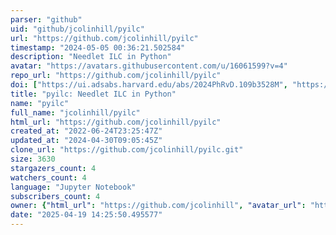 ```yaml
---
parser: "github"
uid: "github/jcolinhill/pyilc"
url: "https://github.com/jcolinhill/pyilc"
timestamp: "2024-05-05 00:36:21.502584"
description: "Needlet ILC in Python"
avatar: "https://avatars.githubusercontent.com/u/16061599?v=4"
repo_url: "https://github.com/jcolinhill/pyilc"
doi: ["https://ui.adsabs.harvard.edu/abs/2024PhRvD.109b3528M", "https://ui.adsabs.harvard.edu/abs/2024ascl.soft04017M/abstract"]
title: "pyilc: Needlet ILC in Python"
name: "pyilc"
full_name: "jcolinhill/pyilc"
html_url: "https://github.com/jcolinhill/pyilc"
created_at: "2022-06-24T23:25:47Z"
updated_at: "2024-04-30T09:05:45Z"
clone_url: "https://github.com/jcolinhill/pyilc.git"
size: 3630
stargazers_count: 4
watchers_count: 4
language: "Jupyter Notebook"
subscribers_count: 4
owner: {"html_url": "https://github.com/jcolinhill", "avatar_url": "https://avatars.githubusercontent.com/u/16061599?v=4", "login": "jcolinhill", "type": "User"}
date: "2025-04-19 14:25:50.495577"
---
```

